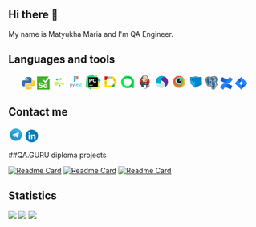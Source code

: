 ## Hi there 👋
My name is Matyukha Maria and I'm QA Engineer.

## Languages and tools
<p align="center">
<img width="5%"  title="Telegram" src="images/python.png"/>
<img width="5%"  title="Selenium" src="images/selenium.png"/>
<img width="6%"  title="Selene" src="images/selene.png"/>
<img width="6%"  title="Pytest" src="images/pytest.png"/>
<img width="6%"  title="Pycharm" src="images/pycharm.png"/>
<img width="6%"  title="Allure Report" src="images/allure.svg"/>
<img width="6%"  title="AllureTestOps.png" src="images/AllureTestOps.png"/>
<img width="6%"  title="Jenkins" src="images/jenkins.svg"/>
<img width="6%"  title="Appium" src="images/appium.svg"/>
<img width="6%"  title="Browserstack" src="images/browserstack.svg"/>
<img width="6%"  title="Selenoid" src="images/Selenoid.svg"/>
<img width="5%"  title="PostgreSQL" src="images/Postgresql.png"/>
<img width="5%"  title="Confluence" src="images/confluence.jpg"/>
<img width="5%"  title="Jira" src="images/jira.png"/>
</p>

## Contact me
<a href="https://t.me/matyuha_m"><img width="6%" alt="Telegram" title="Telegram" src="images/tg.svg"/></a>
<a href="https://www.linkedin.com/in/maria-matyukha-815859131/"><img width="5%" alt="LinkedIn" title="LinkedIn" src="images/linkedin.png"/></a>

##QA.GURU diploma projects

[![Readme Card](https://github-readme-stats.vercel.app/api/pin/?username=MatyukhaQA&repo=delikateska-ui-test-project&theme=github&border_color=2b2b2a)](https://github.com/MatyukhaQA/delikateska-ui-test-project)
[![Readme Card](https://github-readme-stats.vercel.app/api/pin/?username=MatyukhaQA&repo=hh-mobile-test-project&theme=github&border_color=2b2b2a)](https://github.com/MatyukhaQA/hh-mobile-test-project)
[![Readme Card](https://github-readme-stats.vercel.app/api/pin/?username=MatyukhaQA&repo=petstore-api-test-project&theme=github&border_color=2b2b2a)](https://github.com/MatyukhaQA/petstore-api-test-project)

## Statistics
![](http://github-profile-summary-cards.vercel.app/api/cards/stats?username=MatyukhaQA&theme=github)
![](http://github-profile-summary-cards.vercel.app/api/cards/productive-time?username=MatyukhaQA&theme=github&utcOffset=3)
![](https://github-profile-summary-cards.vercel.app/api/cards/profile-details?username=MatyukhaQA&theme=github)
